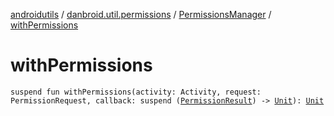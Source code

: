 [androidutils](../../index.md) / [danbroid.util.permissions](../index.md) / [PermissionsManager](index.md) / [withPermissions](./with-permissions.md)

# withPermissions

`suspend fun withPermissions(activity: Activity, request: PermissionRequest, callback: suspend (`[`PermissionResult`](../-permission-result/index.md)`) -> `[`Unit`](https://kotlinlang.org/api/latest/jvm/stdlib/kotlin/-unit/index.html)`): `[`Unit`](https://kotlinlang.org/api/latest/jvm/stdlib/kotlin/-unit/index.html)